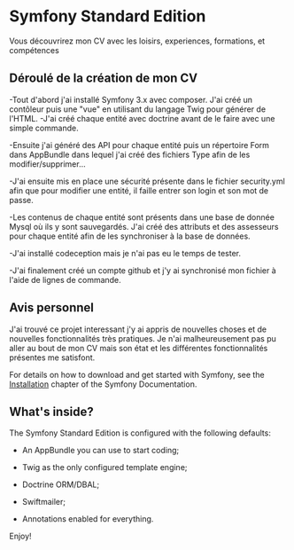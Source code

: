 Symfony Standard Edition
========================
Vous découvrirez mon CV avec les loisirs, experiences, formations, et compétences

Déroulé de la création de mon CV
--------------

-Tout d'abord j'ai installé Symfony 3.x avec composer. J'ai créé un contôleur puis une "vue" en utilisant du langage Twig pour générer de l'HTML.
-J'ai créé chaque entité avec doctrine avant de le faire avec une simple commande.

-Ensuite j'ai généré des API  pour chaque entité puis un répertoire Form dans AppBundle dans lequel j'ai créé des fichiers Type afin de les modifier/supprimer...

-J'ai ensuite mis en place une sécurité présente dans le fichier security.yml afin que pour modifier une entité, il faille entrer son login et son mot de passe.

-Les contenus de chaque entité sont présents dans une base de donnée Mysql où ils y sont sauvegardés.
J'ai créé des attributs et des assesseurs pour chaque entité afin de les synchroniser à la base de données.

-J'ai installé codeception mais je n'ai pas eu le temps de tester.

-J'ai finalement créé un compte github et j'y ai synchronisé mon fichier à l'aide de lignes de commande.


Avis personnel
--------------

J'ai trouvé ce projet interessant j'y ai appris de nouvelles choses et de nouvelles fonctionnalités très pratiques. Je n'ai malheureusement pas pu aller au bout de mon CV mais son état et les différentes fonctionnalités présentes me satisfont.


For details on how to download and get started with Symfony, see the
[Installation][1] chapter of the Symfony Documentation.

What's inside?
--------------

The Symfony Standard Edition is configured with the following defaults:

  * An AppBundle you can use to start coding;

  * Twig as the only configured template engine;

  * Doctrine ORM/DBAL;

  * Swiftmailer;

  * Annotations enabled for everything.




Enjoy!

[1]:  https://symfony.com/doc/3.4/setup.html
[6]:  https://symfony.com/doc/current/bundles/SensioFrameworkExtraBundle/index.html
[7]:  https://symfony.com/doc/3.4/doctrine.html
[8]:  https://symfony.com/doc/3.4/templating.html
[9]:  https://symfony.com/doc/3.4/security.html
[10]: https://symfony.com/doc/3.4/email.html
[11]: https://symfony.com/doc/3.4/logging.html
[13]: https://symfony.com/doc/current/bundles/SensioGeneratorBundle/index.html
[14]: https://symfony.com/doc/current/setup/built_in_web_server.html
